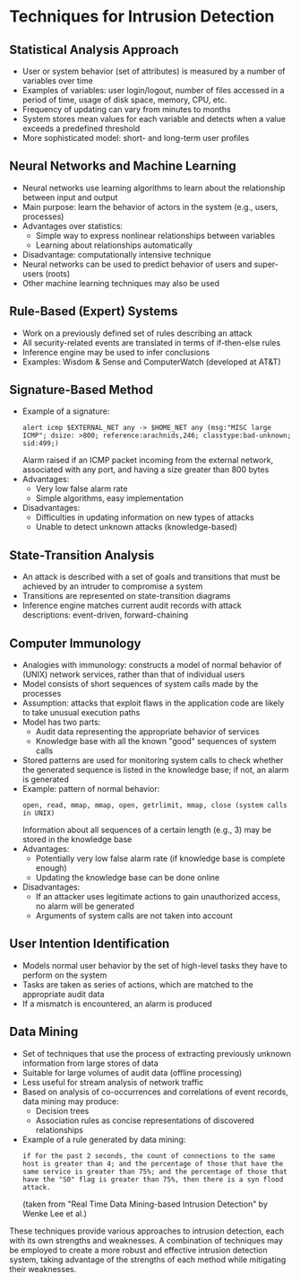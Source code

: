 # Techniques for Intrusion Detection

## Statistical Analysis Approach
- User or system behavior (set of attributes) is measured by a number of variables over time
- Examples of variables: user login/logout, number of files accessed in a period of time, usage of disk space, memory, CPU, etc.
- Frequency of updating can vary from minutes to months
- System stores mean values for each variable and detects when a value exceeds a predefined threshold
- More sophisticated model: short- and long-term user profiles

## Neural Networks and Machine Learning
- Neural networks use learning algorithms to learn about the relationship between input and output
- Main purpose: learn the behavior of actors in the system (e.g., users, processes)
- Advantages over statistics:
  - Simple way to express nonlinear relationships between variables
  - Learning about relationships automatically
- Disadvantage: computationally intensive technique
- Neural networks can be used to predict behavior of users and super-users (roots)
- Other machine learning techniques may also be used

## Rule-Based (Expert) Systems
- Work on a previously defined set of rules describing an attack
- All security-related events are translated in terms of if-then-else rules
- Inference engine may be used to infer conclusions
- Examples: Wisdom & Sense and ComputerWatch (developed at AT&T)

## Signature-Based Method
- Example of a signature:
  ```
  alert icmp $EXTERNAL_NET any -> $HOME_NET any (msg:"MISC large ICMP"; dsize: >800; reference:arachnids,246; classtype:bad-unknown; sid:499;)
  ```
  Alarm raised if an ICMP packet incoming from the external network, associated with any port, and having a size greater than 800 bytes
- Advantages:
  - Very low false alarm rate
  - Simple algorithms, easy implementation
- Disadvantages:
  - Difficulties in updating information on new types of attacks
  - Unable to detect unknown attacks (knowledge-based)

## State-Transition Analysis
- An attack is described with a set of goals and transitions that must be achieved by an intruder to compromise a system
- Transitions are represented on state-transition diagrams
- Inference engine matches current audit records with attack descriptions: event-driven, forward-chaining

## Computer Immunology
- Analogies with immunology: constructs a model of normal behavior of (UNIX) network services, rather than that of individual users
- Model consists of short sequences of system calls made by the processes
- Assumption: attacks that exploit flaws in the application code are likely to take unusual execution paths
- Model has two parts:
  - Audit data representing the appropriate behavior of services
  - Knowledge base with all the known "good" sequences of system calls
- Stored patterns are used for monitoring system calls to check whether the generated sequence is listed in the knowledge base; if not, an alarm is generated
- Example: pattern of normal behavior:
  ```
  open, read, mmap, mmap, open, getrlimit, mmap, close (system calls in UNIX)
  ```
  Information about all sequences of a certain length (e.g., 3) may be stored in the knowledge base
- Advantages:
  - Potentially very low false alarm rate (if knowledge base is complete enough)
  - Updating the knowledge base can be done online
- Disadvantages:
  - If an attacker uses legitimate actions to gain unauthorized access, no alarm will be generated
  - Arguments of system calls are not taken into account

## User Intention Identification
- Models normal user behavior by the set of high-level tasks they have to perform on the system
- Tasks are taken as series of actions, which are matched to the appropriate audit data
- If a mismatch is encountered, an alarm is produced

## Data Mining
- Set of techniques that use the process of extracting previously unknown information from large stores of data
- Suitable for large volumes of audit data (offline processing)
- Less useful for stream analysis of network traffic
- Based on analysis of co-occurrences and correlations of event records, data mining may produce:
  - Decision trees
  - Association rules
  as concise representations of discovered relationships
- Example of a rule generated by data mining:
  ```
  if for the past 2 seconds, the count of connections to the same host is greater than 4; and the percentage of those that have the same service is greater than 75%; and the percentage of those that have the "S0" flag is greater than 75%, then there is a syn flood attack.
  ```
  (taken from "Real Time Data Mining-based Intrusion Detection" by Wenke Lee et al.)

These techniques provide various approaches to intrusion detection, each with its own strengths and weaknesses. A combination of techniques may be employed to create a more robust and effective intrusion detection system, taking advantage of the strengths of each method while mitigating their weaknesses.